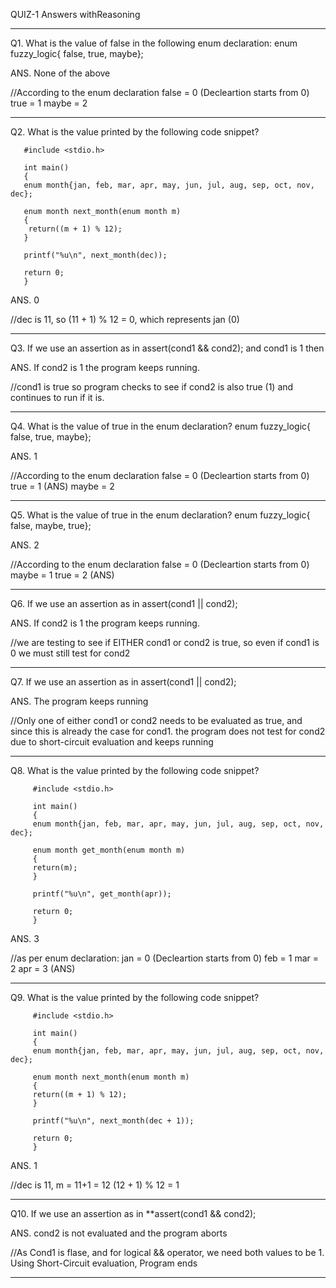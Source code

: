 QUIZ-1 Answers withReasoning

********************************************************************************************************************************************

Q1. What is the value of false in the following enum declaration:
      enum fuzzy_logic{ false, true, maybe};

ANS. None of the above

//According to the enum declaration
  false = 0 (Decleartion starts from 0)
  true = 1
  maybe = 2

********************************************************************************************************************************************

Q2. What is the value printed by the following code snippet?

       #include <stdio.h>

       int main()
       {
       enum month{jan, feb, mar, apr, may, jun, jul, aug, sep, oct, nov, dec};
    
       enum month next_month(enum month m)
       {
        return((m + 1) % 12);
       }
    
       printf("%u\n", next_month(dec));

       return 0;
       }

ANS. 0

//dec is 11, so (11 + 1) % 12 = 0, which represents jan (0)

********************************************************************************************************************************************

Q3. If we use an assertion as in
        assert(cond1 && cond2);
    and cond1 is 1 then

ANS. If cond2 is 1 the program keeps running.

//cond1 is true so program checks to see if cond2 is also true (1) and continues to run if it is.

********************************************************************************************************************************************

Q4. What is the value of true in the enum declaration?
        enum fuzzy_logic{ false, true, maybe};

ANS. 1

//According to the enum declaration
  false = 0 (Decleartion starts from 0)
  true = 1  (ANS)
  maybe = 2  

********************************************************************************************************************************************

Q5. What is the value of true in the enum declaration?
         enum fuzzy_logic{ false, maybe, true};
         
ANS. 2   

//According to the enum declaration
  false = 0 (Decleartion starts from 0)
  maybe = 1
  true = 2  (ANS)

********************************************************************************************************************************************

Q6. If we use an assertion as in
         assert(cond1 || cond2);
         
 ANS. If cond2 is 1 the program keeps running.   
 
 //we are testing to see if EITHER cond1 or cond2 is true, so even if cond1 is 0 we must still test for cond2

********************************************************************************************************************************************

Q7. If we use an assertion as in
         assert(cond1 || cond2); 
         
ANS. The program keeps running

//Only one of either cond1 or cond2 needs to be evaluated as true, and since this is already the case for cond1.
  the program does not test for cond2 due to short-circuit evaluation and keeps running

********************************************************************************************************************************************

Q8. What is the value printed by the following code snippet?
         
         #include <stdio.h>

         int main()
         {
         enum month{jan, feb, mar, apr, may, jun, jul, aug, sep, oct, nov, dec};
    
         enum month get_month(enum month m)
         {
         return(m);
         }
    
         printf("%u\n", get_month(apr));

         return 0;
         }

ANS. 3

//as per enum declaration:
  jan = 0 (Decleartion starts from 0)
  feb = 1
  mar = 2
  apr = 3 (ANS)

********************************************************************************************************************************************

Q9. What is the value printed by the following code snippet?

         #include <stdio.h>

         int main()
         {
         enum month{jan, feb, mar, apr, may, jun, jul, aug, sep, oct, nov, dec};
    
         enum month next_month(enum month m)
         { 
         return((m + 1) % 12);
         }
    
         printf("%u\n", next_month(dec + 1));

         return 0;
         }

ANS. 1

//dec is 11, m = 11+1 = 12 
  (12 + 1) % 12 = 1

********************************************************************************************************************************************

Q10. If we use an assertion as in
         **assert(cond1 && cond2); 
         
ANS. cond2 is not evaluated and the program aborts

//As Cond1 is flase, and for logical && operator, we need both values to be 1. Using Short-Circuit evaluation, Program ends

********************************************************************************************************************************************
